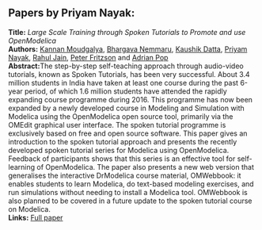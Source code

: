 <h2>Papers by Priyam Nayak:</h2>
<p>
<b>Title:</b> <i> Large Scale Training through Spoken Tutorials to Promote and use   OpenModelica </i> <br />
<b>Authors:</b> <a href="../authors/author_184.html">Kannan Moudgalya</a>, <a href="../authors/author_194.html">Bhargava Nemmaru</a>, <a href="../authors/author_54.html">Kaushik Datta</a>, <a href="../authors/author_192.html">Priyam Nayak</a>, <a href="../authors/author_122.html">Rahul Jain</a>, <a href="../authors/author_76.html">Peter Fritzson</a> and <a href="../authors/author_221.html">Adrian Pop</a><br />
<b>Abstract:</b>The step-by-step self-teaching approach through audio-video
  tutorials, known as Spoken Tutorials, has been very successful.
  About 3.4 million students in India have taken at least one course
  during the past 6-year period, of which 1.6 million students have
  attended the rapidly expanding course programme during 2016. This
  programme has now been expanded by a newly developed course in
  Modeling and Simulation with Modelica using the OpenModelica open
  source tool, primarily via the OMEdit graphical user interface. The
  spoken tutorial programme is exclusively based on free and open
  source software. This paper gives an introduction to the spoken
  tutorial approach and presents the recently developed spoken
  tutorial series for Modelica using OpenModelica.  Feedback of
  participants shows that this series is an effective tool for
  self-learning of OpenModelica.  The paper also presents a new web
  version that generalises the interactive DrModelica course material,
  OMWebbook:  it enables students to learn Modelica, do text-based
  modeling exercises, and run simulations without needing to install a
  Modelica tool. OMWebbook is also planned to be covered in a future
  update to the spoken tutorial course on Modelica.<br />
<b>Links:</b> <a href="../submissions/ecp17132275_MoudgalyaNemmaruDattaNayakJainFritzsonPop.pdf">Full paper</a></p>